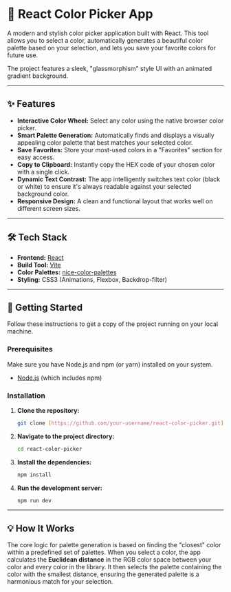 # 🎨 React Color Picker App

A modern and stylish color picker application built with React. This tool allows you to select a color, automatically generates a beautiful color palette based on your selection, and lets you save your favorite colors for future use.

The project features a sleek, "glassmorphism" style UI with an animated gradient background.

***

## ✨ Features

* **Interactive Color Wheel:** Select any color using the native browser color picker.
* **Smart Palette Generation:** Automatically finds and displays a visually appealing color palette that best matches your selected color.
* **Save Favorites:** Store your most-used colors in a "Favorites" section for easy access.
* **Copy to Clipboard:** Instantly copy the HEX code of your chosen color with a single click.
* **Dynamic Text Contrast:** The app intelligently switches text color (black or white) to ensure it's always readable against your selected background color.
* **Responsive Design:** A clean and functional layout that works well on different screen sizes.

***

## 🛠️ Tech Stack

* **Frontend:** [React](https://reactjs.org/)
* **Build Tool:** [Vite](https://vitejs.dev/)
* **Color Palettes:** [nice-color-palettes](https://www.npmjs.com/package/nice-color-palettes)
* **Styling:** CSS3 (Animations, Flexbox, Backdrop-filter)

***

## 🚀 Getting Started

Follow these instructions to get a copy of the project running on your local machine.

### Prerequisites

Make sure you have Node.js and npm (or yarn) installed on your system.
* [Node.js](https://nodejs.org/) (which includes npm)

### Installation

1.  **Clone the repository:**
    ```sh
    git clone [https://github.com/your-username/react-color-picker.git](https://github.com/your-username/react-color-picker.git)
    ```
2.  **Navigate to the project directory:**
    ```sh
    cd react-color-picker
    ```
3.  **Install the dependencies:**
    ```sh
    npm install
    ```
4.  **Run the development server:**
    ```sh
    npm run dev
    ```

***

## 💡 How It Works

The core logic for palette generation is based on finding the "closest" color within a predefined set of palettes. When you select a color, the app calculates the **Euclidean distance** in the RGB color space between your color and every color in the library. It then selects the palette containing the color with the smallest distance, ensuring the generated palette is a harmonious match for your selection.
